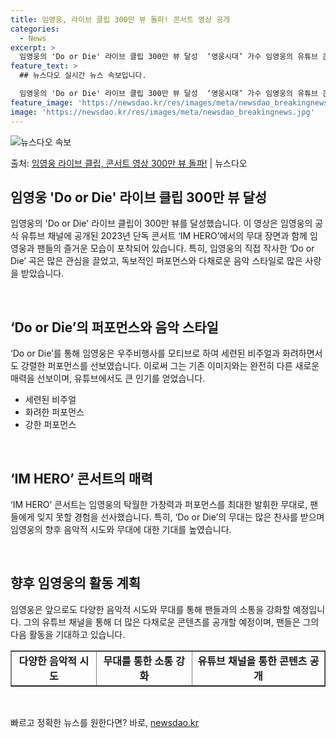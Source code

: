 ```yaml
---
title: 임영웅, 라이브 클립 300만 뷰 돌파! 콘서트 영상 공개
categories:
  - News
excerpt: >
  임영웅의 'Do or Die' 라이브 클립 300만 뷰 달성  ‘영웅시대’ 가수 임영웅의 유튜브 콘텐츠들이 …
feature_text: >
  ## 뉴스다오 실시간 뉴스 속보입니다.

  임영웅의 'Do or Die' 라이브 클립 300만 뷰 달성  ‘영웅시대’ 가수 임영웅의 유튜브 콘텐츠들이 …
feature_image: 'https://newsdao.kr/res/images/meta/newsdao_breakingnews.jpg'
image: 'https://newsdao.kr/res/images/meta/newsdao_breakingnews.jpg'
---
```


![뉴스다오 속보](https://newsdao.kr/res/images/meta/newsdao_breakingnews.jpg)

<p>출처: <a href="https://newsdao.kr/4807" rel="dofollow">임영웅 라이브 클립, 콘서트 영상 300만 뷰 돌파!</a> | 뉴스다오</p>

<h2 data-ke-size="size26">임영웅 'Do or Die' 라이브 클립 300만 뷰 달성</h2>
임영웅의 'Do or Die' 라이브 클립이 300만 뷰를 달성했습니다. 이 영상은 임영웅의 공식 유튜브 채널에 공개된 2023년 단독 콘서트 ‘IM HERO’에서의 무대 장면과 함께 임영웅과 팬들의 즐거운 모습이 포착되어 있습니다. 특히, 임영웅의 직접 작사한 ‘Do or Die’ 곡은 많은 관심을 끌었고, 독보적인 퍼포먼스와 다채로운 음악 스타일로 많은 사랑을 받았습니다.

<p data-ke-size="size16">&nbsp;</p>

<h2 data-ke-size="size26">‘Do or Die’의 퍼포먼스와 음악 스타일</h2>
‘Do or Die’를 통해 임영웅은 우주비행사를 모티브로 하여 세련된 비주얼과 화려하면서도 강렬한 퍼포먼스를 선보였습니다. 이로써 그는 기존 이미지와는 완전히 다른 새로운 매력을 선보이며, 유튜브에서도 큰 인기를 얻었습니다.

<ul>
  <li>세련된 비주얼</li>
  <li>화려한 퍼포먼스</li>
  <li>강한 퍼포먼스</li>
</ul>

<p data-ke-size="size16">&nbsp;</p>

<h2 data-ke-size="size26">‘IM HERO’ 콘서트의 매력</h2>
‘IM HERO’ 콘서트는 임영웅의 탁월한 가창력과 퍼포먼스를 최대한 발휘한 무대로, 팬들에게 잊지 못할 경험을 선사했습니다. 특히, ‘Do or Die’의 무대는 많은 찬사를 받으며 임영웅의 향후 음악적 시도와 무대에 대한 기대를 높였습니다.

<p data-ke-size="size16">&nbsp;</p>

<h2 data-ke-size="size26">향후 임영웅의 활동 계획</h2>
임영웅은 앞으로도 다양한 음악적 시도와 무대를 통해 팬들과의 소통을 강화할 예정입니다. 그의 유튜브 채널을 통해 더 많은 다채로운 콘텐츠를 공개할 예정이며, 팬들은 그의 다음 활동을 기대하고 있습니다.

<table style="border-collapse: collapse; width: 100%;" border="1">
<tbody>
<tr>
<td style="text-align: center; height: 17px;"><b>다양한 음악적 시도</b></td>
<td style="text-align: center; height: 17px;"><b>무대를 통한 소통 강화</b></td>
<td style="text-align: center; height: 17px;"><b>유튜브 채널을 통한 콘텐츠 공개</b></td>
</tr>
</tbody>
</table>

<p data-ke-size="size16">&nbsp;</p> 

빠르고 정확한 뉴스를 원한다면? 바로, <a href="https://newsdao.kr" rel="dofollow">newsdao.kr</a>


